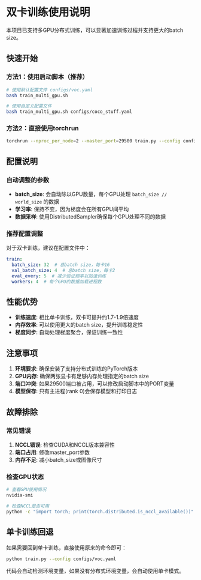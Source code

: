 # 双卡训练使用说明

本项目已支持多GPU分布式训练，可以显著加速训练过程并支持更大的batch size。

## 快速开始

### 方法1：使用启动脚本（推荐）

```bash
# 使用默认配置文件 configs/voc.yaml
bash train_multi_gpu.sh

# 使用自定义配置文件
bash train_multi_gpu.sh configs/coco_stuff.yaml
```

### 方法2：直接使用torchrun

```bash
torchrun --nproc_per_node=2 --master_port=29500 train.py --config configs/voc.yaml
```

## 配置说明

### 自动调整的参数

- **batch_size**: 会自动除以GPU数量，每个GPU处理 `batch_size // world_size` 的数据
- **学习率**: 保持不变，因为梯度会在所有GPU间平均
- **数据采样**: 使用DistributedSampler确保每个GPU处理不同的数据

### 推荐配置调整

对于双卡训练，建议在配置文件中：

```yaml
train:
  batch_size: 32  # 总batch size，每卡16
  val_batch_size: 4  # 总batch size，每卡2
  eval_every: 5  # 减少验证频率以加速训练
  workers: 4  # 每个GPU的数据加载进程数
```

## 性能优势

- **训练速度**: 相比单卡训练，双卡可提升约1.7-1.9倍速度
- **内存效率**: 可以使用更大的batch size，提升训练稳定性
- **梯度同步**: 自动处理梯度聚合，保证训练一致性

## 注意事项

1. **环境要求**: 确保安装了支持分布式训练的PyTorch版本
2. **GPU内存**: 确保两张显卡有足够内存处理指定的batch size
3. **端口冲突**: 如果29500端口被占用，可以修改启动脚本中的PORT变量
4. **模型保存**: 只有主进程(rank 0)会保存模型和打印日志

## 故障排除

### 常见错误

1. **NCCL错误**: 检查CUDA和NCCL版本兼容性
2. **端口占用**: 修改master_port参数
3. **内存不足**: 减小batch_size或图像尺寸

### 检查GPU状态

```bash
# 查看GPU使用情况
nvidia-smi

# 检查NCCL是否可用
python -c "import torch; print(torch.distributed.is_nccl_available())"
```

## 单卡训练回退

如果需要回到单卡训练，直接使用原来的命令即可：

```bash
python train.py --config configs/voc.yaml
```

代码会自动检测环境变量，如果没有分布式环境变量，会自动使用单卡模式。